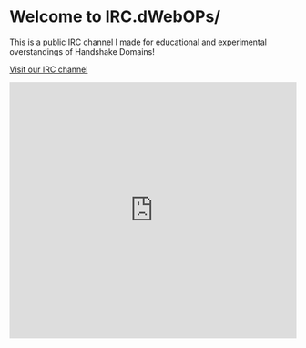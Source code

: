 # Welcome to IRC.dWebOPs/

This is a public IRC channel I made for educational and experimental overstandings of Handshake Domains!

[Visit our IRC channel](https://kiwiirc.com/client/irc.kiwiirc.com/?nick=dwebops/|?&theme=cli#dwebops)

<iframe src="https://kiwiirc.com/client/irc.kiwiirc.com/?nick=dwebops/|?&theme=cli#dwebops" style="border:0; width:100%; height:450px;"></iframe>
